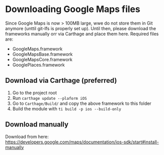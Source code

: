 # Downloading Google Maps files

Since Google Maps is now > 100MB large, wwe do not store them in Git anymore (unttil git-lfs is properly set up).
Until then, please download the frameworks manually orr via Carthage and place them here. Required files are:

- GoogleMaps.framework
- GoogleMapsBase.framework
- GoogleMapsCore.framework
- GooglePlaces.framework

## Download via Carthage (preferred)

1. Go to the project root
2. Run `carthage update --plaform iOS`
3. Go to `Carthage/Build/` and copy the above framework to this folder
4. Build the module with `ti build -p ios --build-only` 

## Download manually

Download from here: https://developers.google.com/maps/documentation/ios-sdk/start#install-manually
